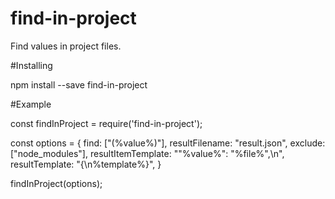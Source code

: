 # find-in-project
 Find values ​​in project files.

#Installing

npm install --save find-in-project

#Example

const findInProject = require('find-in-project');

const options = {
  find: ["(%value%)"],
  resultFilename: "result.json",
  exclude: ["node_modules"],
  resultItemTemplate: "\"%value%\": \"%file%\",\n",
  resultTemplate: "{\n%template%}",
}

findInProject(options);
